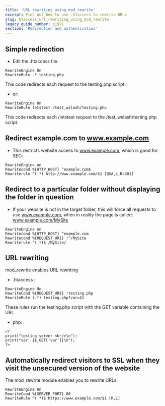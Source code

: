 ```yaml
---
title: 'URL rewriting using mod_rewrite'
excerpt: Find out how to use .htaccess to rewrite URLs
slug: htaccess_url_rewriting_using_mod_rewrite
legacy_guide_number: g1971
section: 'Redirection and authentication'
---
```



## Simple redirection

- Edit the .htaccess file:


```
RewriteEngine On
RewriteRule .* testing.php
```



This code redirects each request to the testing.php script. 


- or:


```
RewriteEngine On
RewriteRule letstest /test_wslash/testing.php
```



This code redirects each /letstest request to the /test_wslash/testing.php script.


## Redirect example.com to www.example.com

- This restricts website access to www.example.com, which is good for SEO:


```
RewriteEngine on
Rewritecond %{HTTP_HOST} ^example.com$
Rewriterule ^(.*) http://www.example.com/$1 [QSA,L,R=301]
```





## Redirect to a particular folder without displaying the folder in question

- If your website is not in the target folder, this will force all requests to use www.example.com, when in reality the page is called: www.example.com/MySite


```
RewriteEngine on
Rewritecond %{HTTP_HOST} ^example.com
Rewritecond %{REQUEST_URI} !^/MySite
Rewriterule ^(.*)$ /MySite/
```





## URL rewriting
mod_rewrite enables URL rewriting


- .htaccess :


```
RewriteEngine On
RewriteCond %{REQUEST_URI} !testing.php
RewriteRule (.*) testing.php?var=$1
```



These rules run the testing.php script with the GET variable containing the URL. 


- php:


```
<?
print("testing server <br/>\n");
print("var: {$_GET['var']}\n");
?>
```





## Automatically redirect visitors to SSL when they visit the unsecured version of the website
The mod_rewrite module enables you to rewrite URLs. 


```
RewriteEngine On
RewriteCond %{SERVER_PORT} 80
RewriteRule ^(.*)$ https://www.example.com/$1 [R,L]
```

